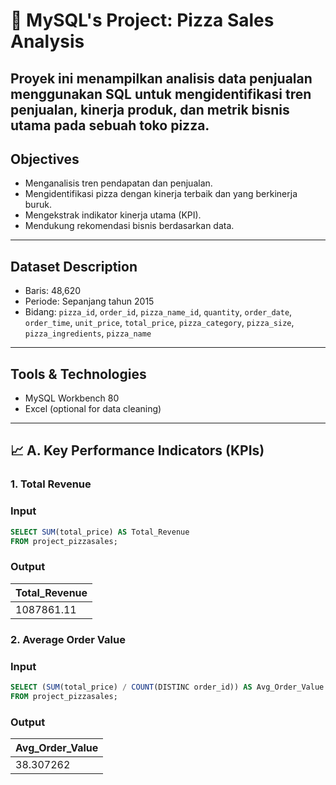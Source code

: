# 🍕 MySQL's Project: Pizza Sales Analysis

Proyek ini menampilkan analisis data penjualan menggunakan SQL untuk mengidentifikasi tren penjualan, kinerja produk, dan metrik bisnis utama pada sebuah toko pizza.
---

## Objectives

- Menganalisis tren pendapatan dan penjualan.
- Mengidentifikasi pizza dengan kinerja terbaik dan yang berkinerja buruk.
- Mengekstrak indikator kinerja utama (KPI).
- Mendukung rekomendasi bisnis berdasarkan data.

---

## Dataset Description

- Baris: 48,620
- Periode: Sepanjang tahun 2015
- Bidang: `pizza_id`, `order_id`, `pizza_name_id`, `quantity`, `order_date`, `order_time`, `unit_price`, `total_price`, `pizza_category`, `pizza_size`, `pizza_ingredients`, `pizza_name`

---

## Tools & Technologies

- MySQL Workbench 80
- Excel (optional for data cleaning)

---

## 📈 A. Key Performance Indicators (KPIs)

### 1. Total Revenue

### Input
```sql
SELECT SUM(total_price) AS Total_Revenue
FROM project_pizzasales;
```
### Output 
| Total_Revenue | 
|---------------|        
| 1087861.11    | 


### 2. Average Order Value

### Input
```sql 
SELECT (SUM(total_price) / COUNT(DISTINC order_id)) AS Avg_Order_Value
FROM project_pizzasales;
```
### Output 
| Avg_Order_Value | 
|---------------|        
| 38.307262    |
